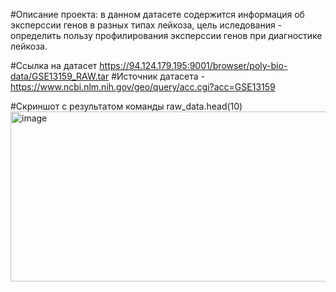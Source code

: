 #Описание проекта: в данном датасете содержится информация об эксперссии генов в разных типах лейкоза, цель иследования - определить пользу профилирования эксперссии генов при диагностике лейкоза.

#Ссылка на датасет https://94.124.179.195:9001/browser/poly-bio-data/GSE13159_RAW.tar
#Источник датасета - https://www.ncbi.nlm.nih.gov/geo/query/acc.cgi?acc=GSE13159

#Скриншот с результатом команды raw_data.head(10)
<img width="514" height="272" alt="image" src="https://github.com/user-attachments/assets/e73cef82-ad2f-46e2-833b-d00dd46448bd" />


